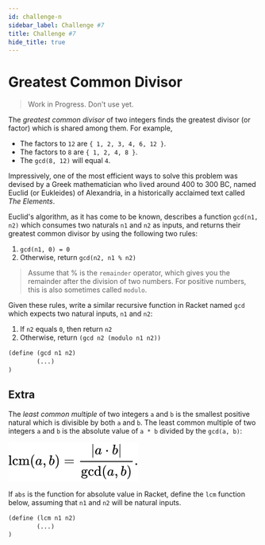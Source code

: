 ```yaml
---
id: challenge-n
sidebar_label: Challenge #7
title: Challenge #7
hide_title: true
---
```


# Greatest Common Divisor

> Work in Progress. Don't use yet.

The _greatest common divisor_ of two integers finds the greatest divisor (or
factor) which is shared among them. For example,

* The factors to `12` are `{ 1, 2, 3, 4, 6, 12 }`.
* The factors to `8` are `{ 1, 2, 4, 8 }`.
* The `gcd(8, 12)` will equal `4`.

Impressively, one of the most efficient ways to solve this problem was devised 
by a Greek mathematician who lived around 400 to 300 BC, named Euclid 
(or Eukleides) of Alexandria, in a historically acclaimed text called _The Elements_.

Euclid's algorithm, as it has come to be known, describes a function 
`gcd(n1, n2)` which consumes two naturals `n1` and `n2` as inputs, and returns 
their greatest common divisor by using the following two rules:

1. `gcd(n1, 0) = 0` 
2. Otherwise, return `gcd(n2, n1 % n2)`

> Assume that % is the `remainder` operator, which gives you the remainder 
> after the division of two numbers. For positive numbers, this is also 
> sometimes called `modulo`.

Given these rules, write a similar recursive function in Racket named `gcd`
which expects two natural inputs, `n1` and `n2`:

1. If `n2` equals `0`, then return `n2`
2. Otherwise, return `(gcd n2 (modulo n1 n2))`

``` clojure
(define (gcd n1 n2)
        (...)
)
```

## Extra

The _least common multiple_ of two integers `a` and `b` is the smallest positive
natural which is divisible by both `a` and `b`. The least common multiple of two 
integers `a` and `b` is the absolute value of `a * b` divided by the `gcd(a, b)`:

![Mathematical formula for Least Common Multiple.](/img/lcm-0.svg)

If `abs` is the function for absolute value in Racket, define the `lcm` 
function below, assuming that `n1` and `n2` will be natural inputs.

``` clojure
(define (lcm n1 n2)
        (...)
)
```
